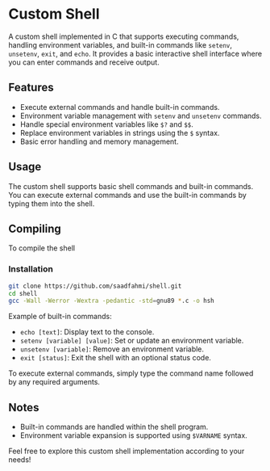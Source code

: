 # Custom Shell

A custom shell implemented in C that supports executing commands, handling environment variables, and built-in commands like `setenv`, `unsetenv`, `exit`, and `echo`. It provides a basic interactive shell interface where you can enter commands and receive output.

## Features

- Execute external commands and handle built-in commands.
- Environment variable management with `setenv` and `unsetenv` commands.
- Handle special environment variables like `$?` and `$$`.
- Replace environment variables in strings using the `$` syntax.
- Basic error handling and memory management.


## Usage

The custom shell supports basic shell commands and built-in commands. You can execute external commands and use the built-in commands by typing them into the shell.

## Compiling

To compile the shell
### Installation
```bash
git clone https://github.com/saadfahmi/shell.git
cd shell
gcc -Wall -Werror -Wextra -pedantic -std=gnu89 *.c -o hsh

```


Example of built-in commands:
- `echo [text]`: Display text to the console.
- `setenv [variable] [value]`: Set or update an environment variable.
- `unsetenv [variable]`: Remove an environment variable.
- `exit [status]`: Exit the shell with an optional status code.

To execute external commands, simply type the command name followed by any required arguments.

## Notes

- Built-in commands are handled within the shell program.
- Environment variable expansion is supported using `$VARNAME` syntax.

Feel free to explore this custom shell implementation according to your needs!

